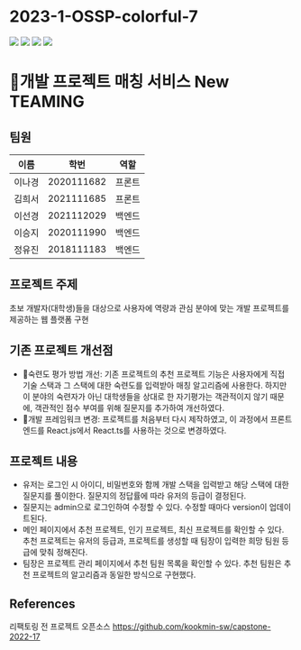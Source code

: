 # 2023-1-OSSP-colorful-7
<img src="https://img.shields.io/badge/React-3776AB?style=for-the-badge&logo=React&logoColor=white"> <img src="https://img.shields.io/badge/Spring Boot-6DB33F?style=for-the-badge&logo=springboot&logoColor=white"> <img src="https://img.shields.io/badge/MySQL-4479A1?style=for-the-badge&logo=mysql&logoColor=white"> <img src="https://img.shields.io/badge/Typescript-3178C6?style=for-the-badge&logo=typescript&logoColor=white">
# :raising_hand:개발 프로젝트 매칭 서비스 New TEAMING
## 팀원
|이름|학번|역할|
|------|---|---|
|이나경|2020111682|프론트|
|김희서|2021111685|프론트|
|이선경|2021112029|백엔드|
|이승지|2020111990|백엔드|
|정유진|2018111183|백엔드|

## 프로젝트 주제
초보 개발자(대학생)들을 대상으로 사용자에 역량과 관심 분야에 맞는 개발 프로젝트를 제공하는 웹 플랫폼 구현

## 기존 프로젝트 개선점
- :star2:숙련도 평가 방법 개선: 기존 프로젝트의 추천 프로젝트 기능은 사용자에게 직접 기술 스택과 그 스택에 대한 숙련도를 입력받아 매칭 알고리즘에 사용한다. 
하지만 이 분야의 숙련자가 아닌 대학생들을 상대로 한 자기평가는 객관적이지 않기 때문에, 객관적인 점수 부여를 위해 질문지를 추가하여 개선하였다.
- :feet:개발 프레임워크 변경: 프로젝트를 처음부터 다시 제작하였고, 이 과정에서 프론트엔드를 React.js에서 React.ts를 사용하는 것으로 변경하였다.

## 프로젝트 내용
- 유저는 로그인 시 아이디, 비밀번호와 함께 개발 스택을 입력받고 해당 스택에 대한 질문지를 풀이한다. 질문지의 정답률에 따라 유저의 등급이 결정된다.
- 질문지는 admin으로 로그인하여 수정할 수 있다. 수정할 때마다 version이 업데이트된다.
- 메인 페이지에서 추천 프로젝트, 인기 프로젝트, 최신 프로젝트를 확인할 수 있다. 추천 프로젝트는 유저의 등급과, 프로젝트를 생성할 때 팀장이 입력한 희망 팀원 등급에 맞춰 정해진다.
- 팀장은 프로젝트 관리 페이지에서 추천 팀원 목록을 확인할 수 있다. 추천 팀원은 추천 프로젝트의 알고리즘과 동일한 방식으로 구현했다.

## References
리팩토링 전 프로젝트 오픈소스
https://github.com/kookmin-sw/capstone-2022-17
